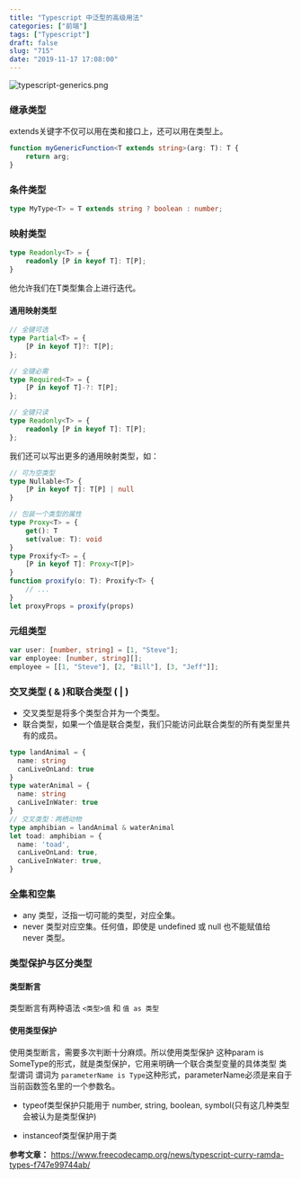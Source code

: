 ```yaml
---
title: "Typescript 中泛型的高级用法"
categories: ["前端"]
tags: ["Typescript"]
draft: false
slug: "715"
date: "2019-11-17 17:08:00"
---
```


![typescript-generics.png][1]

### 继承类型
extends关键字不仅可以用在类和接口上，还可以用在类型上。
```ts
function myGenericFunction<T extends string>(arg: T): T {
    return arg;
}
```

### 条件类型
```ts
type MyType<T> = T extends string ? boolean : number;
```

### 映射类型
```ts
type Readonly<T> = {
    readonly [P in keyof T]: T[P];
}
```
他允许我们在T类型集合上进行迭代。

#### 通用映射类型
```ts
// 全键可选
type Partial<T> = {
    [P in keyof T]?: T[P];
};

// 全键必需
type Required<T> = {
    [P in keyof T]-?: T[P];
};

// 全键只读
type Readonly<T> = {
    readonly [P in keyof T]: T[P];
};
```
我们还可以写出更多的通用映射类型，如：

```ts
// 可为空类型
type Nullable<T> {
    [P in keyof T]: T[P] | null
}

// 包装一个类型的属性
type Proxy<T> = {
    get(): T
    set(value: T): void
}
type Proxify<T> = {
    [P in keyof T]: Proxy<T[P]>
}
function proxify(o: T): Proxify<T> {
    // ...
}
let proxyProps = proxify(props)
```

### 元组类型
```ts
var user: [number, string] = [1, "Steve"];
var employee: [number, string][];
employee = [[1, "Steve"], [2, "Bill"], [3, "Jeff"]];
```

### 交叉类型 ( & )和联合类型 ( | )
- 交叉类型是将多个类型合并为一个类型。
- 联合类型，如果一个值是联合类型，我们只能访问此联合类型的所有类型里共有的成员。
```ts
type landAnimal = {
  name: string
  canLiveOnLand: true
}
type waterAnimal = {
  name: string
  canLiveInWater: true
}
// 交叉类型：两栖动物
type amphibian = landAnimal & waterAnimal
let toad: amphibian = {
  name: 'toad',
  canLiveOnLand: true,
  canLiveInWater: true,
}
```


### 全集和空集
- any 类型，泛指一切可能的类型，对应全集。
- never 类型对应空集。任何值，即使是 undefined 或 null 也不能赋值给 never 类型。

### 类型保护与区分类型
####  类型断言
类型断言有两种语法 `<类型>值` 和 `值 as 类型`

#### 使用类型保护
使用类型断言，需要多次判断十分麻烦。所以使用类型保护
这种param is SomeType的形式，就是类型保护，它用来明确一个联合类型变量的具体类型
类型谓词 谓词为 `parameterName is Type`这种形式，parameterName必须是来自于当前函数签名里的一个参数名。

- typeof类型保护只能用于 number, string, boolean, symbol(只有这几种类型会被认为是类型保护)

- instanceof类型保护用于类

**参考文章：**
https://www.freecodecamp.org/news/typescript-curry-ramda-types-f747e99744ab/

  [1]: https://img.bi-bo.cn/2019/11/963792284.png
